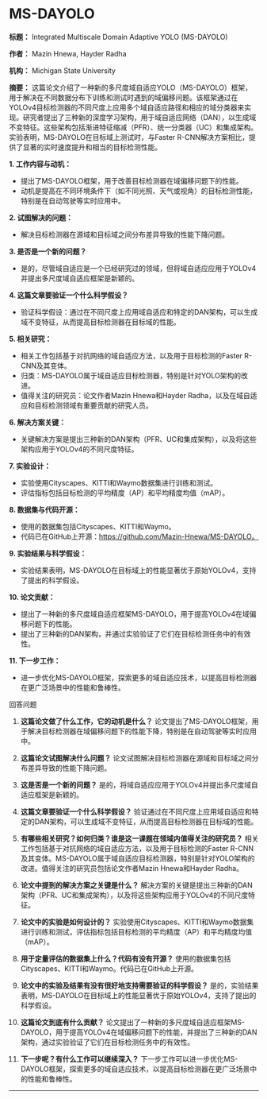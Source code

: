 # MS-DAYOLO

**标题：** Integrated Multiscale Domain Adaptive YOLO (MS-DAYOLO)

**作者：** Mazin Hnewa, Hayder Radha

**机构：** Michigan State University

**摘要：**
这篇论文介绍了一种新的多尺度域自适应YOLO（MS-DAYOLO）框架，用于解决在不同数据分布下训练和测试时遇到的域偏移问题。该框架通过在YOLOv4目标检测器的不同尺度上应用多个域自适应路径和相应的域分类器来实现。研究者提出了三种新的深度学习架构，用于域自适应网络（DAN），以生成域不变特征。这些架构包括渐进特征缩减（PFR）、统一分类器（UC）和集成架构。实验表明，MS-DAYOLO在目标域上测试时，与Faster R-CNN解决方案相比，提供了显著的实时速度提升和相当的目标检测性能。

**1. 工作内容与动机：**
   - 提出了MS-DAYOLO框架，用于改善目标检测器在域偏移问题下的性能。
   - 动机是提高在不同环境条件下（如不同光照、天气或视角）的目标检测性能，特别是在自动驾驶等实时应用中。

**2. 试图解决的问题：**
   - 解决目标检测器在源域和目标域之间分布差异导致的性能下降问题。

**3. 是否是一个新的问题？**
   - 是的，尽管域自适应是一个已经研究过的领域，但将域自适应应用于YOLOv4并提出多尺度域自适应框架是新颖的。

**4. 这篇文章要验证一个什么科学假设？**
   - 验证科学假设：通过在不同尺度上应用域自适应和特定的DAN架构，可以生成域不变特征，从而提高目标检测器在目标域的性能。

**5. 相关研究：**
   - 相关工作包括基于对抗网络的域自适应方法，以及用于目标检测的Faster R-CNN及其变体。
   - 归类：MS-DAYOLO属于域自适应目标检测器，特别是针对YOLO架构的改进。
   - 值得关注的研究员：论文作者Mazin Hnewa和Hayder Radha，以及在域自适应和目标检测领域有重要贡献的研究人员。

**6. 解决方案关键：**
   - 关键解决方案是提出三种新的DAN架构（PFR、UC和集成架构），以及将这些架构应用于YOLOv4的不同尺度特征。

**7. 实验设计：**
   - 实验使用Cityscapes、KITTI和Waymo数据集进行训练和测试。
   - 评估指标包括目标检测的平均精度（AP）和平均精度均值（mAP）。

**8. 数据集与代码开源：**
   - 使用的数据集包括Cityscapes、KITTI和Waymo。
   - 代码已在GitHub上开源：https://github.com/Mazin-Hnewa/MS-DAYOLO。

**9. 实验结果与科学假设：**
   - 实验结果表明，MS-DAYOLO在目标域上的性能显著优于原始YOLOv4，支持了提出的科学假设。

**10. 论文贡献：**
   - 提出了一种新的多尺度域自适应框架MS-DAYOLO，用于提高YOLOv4在域偏移问题下的性能。
   - 提出了三种新的DAN架构，并通过实验验证了它们在目标检测任务中的有效性。

**11. 下一步工作：**
   - 进一步优化MS-DAYOLO框架，探索更多的域自适应技术，以提高目标检测器在更广泛场景中的性能和鲁棒性。

回答问题

1. **这篇论文做了什么工作，它的动机是什么？**
   论文提出了MS-DAYOLO框架，用于解决目标检测器在域偏移问题下的性能下降，特别是在自动驾驶等实时应用中。

2. **这篇论文试图解决什么问题？**
   论文试图解决目标检测器在源域和目标域之间分布差异导致的性能下降问题。

3. **这是否是一个新的问题？**
   是的，将域自适应应用于YOLOv4并提出多尺度域自适应框架是新颖的。

4. **这篇文章要验证一个什么科学假设？**
   验证通过在不同尺度上应用域自适应和特定的DAN架构，可以生成域不变特征，从而提高目标检测器在目标域的性能。

5. **有哪些相关研究？如何归类？谁是这一课题在领域内值得关注的研究员？**
   相关工作包括基于对抗网络的域自适应方法，以及用于目标检测的Faster R-CNN及其变体。MS-DAYOLO属于域自适应目标检测器，特别是针对YOLO架构的改进。值得关注的研究员包括论文作者Mazin Hnewa和Hayder Radha。

6. **论文中提到的解决方案之关键是什么？**
   解决方案的关键是提出三种新的DAN架构（PFR、UC和集成架构），以及将这些架构应用于YOLOv4的不同尺度特征。

7. **论文中的实验是如何设计的？**
   实验使用Cityscapes、KITTI和Waymo数据集进行训练和测试，评估指标包括目标检测的平均精度（AP）和平均精度均值（mAP）。

8. **用于定量评估的数据集上什么？代码有没有开源？**
   使用的数据集包括Cityscapes、KITTI和Waymo。代码已在GitHub上开源。

9. **论文中的实验及结果有没有很好地支持需要验证的科学假设？**
   是的，实验结果表明，MS-DAYOLO在目标域上的性能显著优于原始YOLOv4，支持了提出的科学假设。

10. **这篇论文到底有什么贡献？**
   论文提出了一种新的多尺度域自适应框架MS-DAYOLO，用于提高YOLOv4在域偏移问题下的性能，并提出了三种新的DAN架构，通过实验验证了它们在目标检测任务中的有效性。

11. **下一步呢？有什么工作可以继续深入？**
   下一步工作可以进一步优化MS-DAYOLO框架，探索更多的域自适应技术，以提高目标检测器在更广泛场景中的性能和鲁棒性。


---

